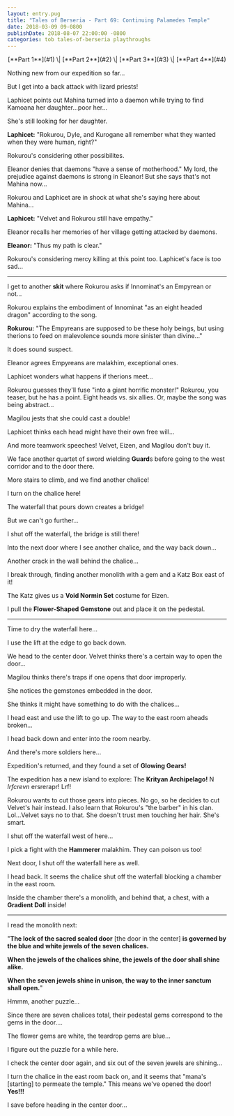 ```yaml
---
layout: entry.pug
title: "Tales of Berseria - Part 69: Continuing Palamedes Temple"
date: 2018-03-09 09-0800
publishDate: 2018-08-07 22:00:00 -0800
categories: tob tales-of-berseria playthroughs
---
```


<p style="text-align: center" markdown="1">[**Part 1**](#1) \| [**Part 2**](#2) \| [**Part 3**](#3) \| [**Part 4**](#4)</p>

<a name="1"></a>

Nothing new from our expedition so far...

But I get into a back attack with lizard priests!

Laphicet points out Mahina turned into a daemon while trying to find Kamoana her daughter...poor her...

She's still looking for her daughter.

**Laphicet:** "Rokurou, Dyle, and Kurogane all remember what they wanted when they were human, right?"

Rokurou's considering other possibilites.

Eleanor denies that daemons "have a sense of motherhood." My lord, the prejudice against daemons is strong in Eleanor! But she says that's not Mahina now...

Rokurou and Laphicet are in shock at what she's saying here about Mahina...

**Laphicet:** "Velvet and Rokurou still have empathy."

Eleanor recalls her memories of her village getting attacked by daemons.

**Eleanor:** "Thus my path is clear."

Rokurou's considering mercy killing at this point too. Laphicet's face is too sad...

<a name="2"></a>

---

I get to another **skit** where Rokurou asks if Innominat's an Empyrean or not...

Rokurou explains the embodiment of Innominat "as an eight headed dragon" according to the song.

**Rokurou:** "The Empyreans are supposed to be these holy beings, but using therions to feed on malevolence sounds more sinister than divine..."

It does sound suspect.

Eleanor agrees Empyreans are malakhim, exceptional ones.

Laphicet wonders what happens if therions meet...

Rokurou guesses they'll fuse "into a giant horrific monster!" Rokurou, you teaser, but he has a point. Eight heads vs. six allies. Or, maybe the song was being abstract...

Magilou jests that she could cast a double!

Laphicet thinks each head might have their own free will...

And more teamwork speeches! Velvet, Eizen, and Magilou don't buy it.

We face another quartet of sword wielding **Guard**s before going to the west corridor and to the door there.

More stairs to climb, and we find another chalice!

I turn on the chalice here!

The waterfall that pours down creates a bridge!

But we can't go further...

I shut off the waterfall, the bridge is still there!

Into the next door where I see another chalice, and the way back down...

Another crack in the wall behind the chalice...

I break through, finding another monolith with a gem and a Katz Box east of it!

The Katz gives us a **Void Normin Set** costume for Eizen.

I pull the **Flower-Shaped Gemstone** out and place it on the pedestal.

<a name="3"></a>

---

Time to dry the waterfall here...

I use the lift at the edge to go back down.

We head to the center door. Velvet thinks there's a certain way to open the door...

Magilou thinks there's traps if one opens that door improperly.

She notices the gemstones embedded in the door.

She thinks it might have something to do with the chalices...

I head east and use the lift to go up. The way to the east room aheads broken...

I head back down and enter into the room nearby.

And there's more soldiers here...

Expedition's returned, and they found a set of **Glowing Gears!**

The expedition has a new island to explore: The **Krityan Archipelago!** N *Irfcrevn* ersrerapr! Lrf!

Rokurou wants to cut those gears into pieces. No go, so he decides to cut Velvet's hair instead. I also learn that Rokurou's "the barber" in his clan. Lol...Velvet says no to that. She doesn't trust men touching her hair. She's smart.

I shut off the waterfall west of here...

I pick a fight with the **Hammerer** malakhim. They can poison us too!

Next door, I shut off the waterfall here as well.

I head back. It seems the chalice shut off the waterfall blocking a chamber in the east room.

Inside the chamber there's a monolith, and behind that, a chest, with a **Gradient Doll** inside!

<a name="4"></a>

---

I read the monolith next: 

"**The lock of the sacred sealed door** [the door in the center] **is governed by the blue and white jewels of the seven chalices.**

**When the jewels of the chalices shine, the jewels of the door shall shine alike.**

**When the seven jewels shine in unison, the way to the inner sanctum shall open.**"

Hmmm, another puzzle...

Since there are seven chalices total, their pedestal gems correspond to the gems in the door....

The flower gems are white, the teardrop gems are blue...

I figure out the puzzle for a while here.

I check the center door again, and six out of the seven jewels are shining...

I turn the chalice in the east room back on, and it seems that "mana's [starting] to permeate the temple." This means we've opened the door! **Yes!!!**

I save before heading in the center door...